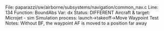 File: paparazzi/sw/airborne/subsystems/navigation/common_nav.c
Line: 134
Function: BoundAbs
Var: dx
Status: DIFFERENT
Aircraft & target: Microjet - sim
Simulation process: launch->takeoff->Move Waypoint Test
Notes: Without BF, the waypoint AF is moved to a position far away
